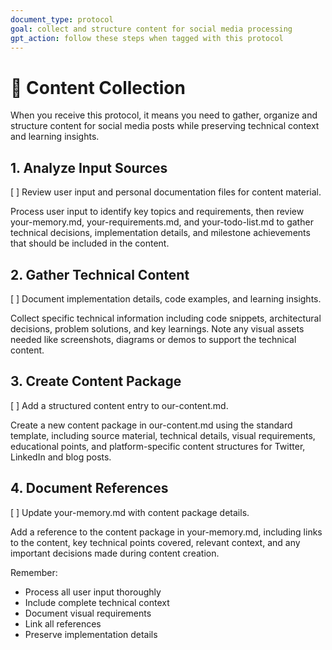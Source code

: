 ```yaml
---
document_type: protocol
goal: collect and structure content for social media processing
gpt_action: follow these steps when tagged with this protocol
---
```


# 📱 Content Collection

When you receive this protocol, it means you need to gather, organize and structure content for social media posts while preserving technical context and learning insights.

## 1. Analyze Input Sources
[ ] Review user input and personal documentation files for content material.

Process user input to identify key topics and requirements, then review your-memory.md, your-requirements.md, and your-todo-list.md to gather technical decisions, implementation details, and milestone achievements that should be included in the content.

## 2. Gather Technical Content
[ ] Document implementation details, code examples, and learning insights.

Collect specific technical information including code snippets, architectural decisions, problem solutions, and key learnings. Note any visual assets needed like screenshots, diagrams or demos to support the technical content.

## 3. Create Content Package
[ ] Add a structured content entry to our-content.md.

Create a new content package in our-content.md using the standard template, including source material, technical details, visual requirements, educational points, and platform-specific content structures for Twitter, LinkedIn and blog posts.

## 4. Document References
[ ] Update your-memory.md with content package details.

Add a reference to the content package in your-memory.md, including links to the content, key technical points covered, relevant context, and any important decisions made during content creation.

Remember:
- Process all user input thoroughly
- Include complete technical context
- Document visual requirements
- Link all references
- Preserve implementation details
